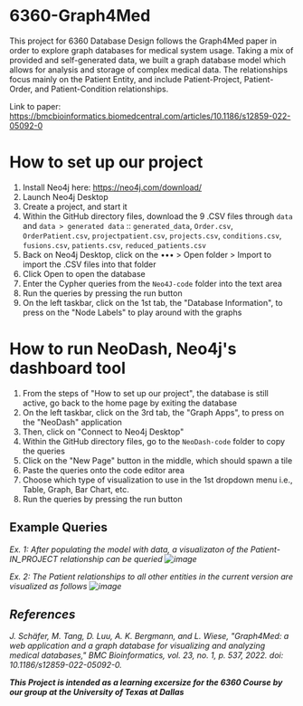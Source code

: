 # 6360-Graph4Med
This project for 6360 Database Design follows the Graph4Med paper in order to explore graph databases for medical system usage. Taking a mix of provided and self-generated data, we built a graph database model which allows for analysis and storage of complex medical data. The relationships focus mainly on the Patient Entity, and include Patient-Project, Patient-Order, and Patient-Condition relationships.

Link to paper: https://bmcbioinformatics.biomedcentral.com/articles/10.1186/s12859-022-05092-0 

# How to set up our project
1. Install Neo4j here: https://neo4j.com/download/
2. Launch Neo4j Desktop
3. Create a project, and start it
4. Within the GitHub directory files, download the 9 .CSV files through `data` and `data > generated data` :: 
   `generated_data`, 
   `Order.csv`, 
   `OrderPatient.csv`, 
   `projectpatient.csv`, 
   `projects.csv`, 
   `conditions.csv`, 
   `fusions.csv`, 
   `patients.csv`, 
   `reduced_patients.csv`
5. Back on Neo4j Desktop, click on the ••• > Open folder > Import to import the .CSV files into that folder
6. Click Open to open the database
7. Enter the Cypher queries from the `Neo4J-code` folder into the text area
8. Run the queries by pressing the run button
9. On the left taskbar, click on the 1st tab, the "Database Information", to press on the "Node Labels" to play around with the graphs

# How to run NeoDash, Neo4j's dashboard tool
1. From the steps of "How to set up our project", the database is still active, go back to the home page by exiting the database
2. On the left taskbar, click on the 3rd tab, the "Graph Apps", to press on the "NeoDash" application
3. Then, click on "Connect to Neo4j Desktop"
4. Within the GitHub directory files, go to the `NeoDash-code` folder to copy the queries
5. Click on the "New Page" button in the middle, which should spawn a tile
6. Paste the queries onto the code editor area
7. Choose which type of visualization to use in the 1st dropdown menu i.e., Table, Graph, Bar Chart, etc.
8. Run the queries by pressing the run button

## Example Queries
<em> Ex. 1: After populating the model with data, a visualizaton of the Patient- IN_PROJECT relationship can be queried <em> 
![image](https://github.com/user-attachments/assets/4671c77a-7883-4076-b09b-f4b90c76109e)

<em>Ex. 2: The Patient relationships to all other entities in the current version are visualized as follows <em> 
![image](https://github.com/user-attachments/assets/329d92f5-8dfb-4fb3-9334-c654c6553c22)



## References
J. Schäfer, M. Tang, D. Luu, A. K. Bergmann, and L. Wiese, "Graph4Med: a web application and a graph database for visualizing and analyzing medical databases," BMC Bioinformatics, vol. 23, no. 1, p. 537, 2022. doi: 10.1186/s12859-022-05092-0.
 
<b> This Project is intended as a learning excersize for the 6360 Course by our group at the University of Texas at Dallas <b>
